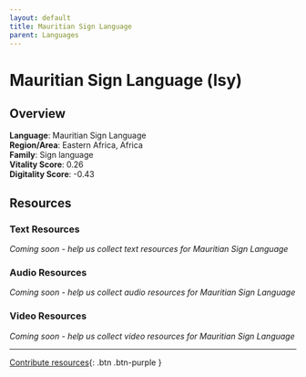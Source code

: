 ```yaml
---
layout: default
title: Mauritian Sign Language
parent: Languages
---
```


# Mauritian Sign Language (lsy)

## Overview

**Language**: Mauritian Sign Language  
**Region/Area**: Eastern Africa, Africa  
**Family**: Sign language  
**Vitality Score**: 0.26  
**Digitality Score**: -0.43  

## Resources

### Text Resources
*Coming soon - help us collect text resources for Mauritian Sign Language*

### Audio Resources
*Coming soon - help us collect audio resources for Mauritian Sign Language*

### Video Resources
*Coming soon - help us collect video resources for Mauritian Sign Language*

---

[Contribute resources](https://fairtrain.github.io/){: .btn .btn-purple }
